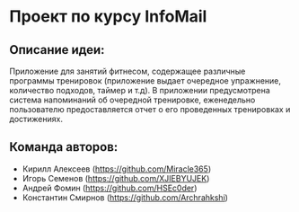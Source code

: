 # Проект по курсу InfoMail   

## Описание идеи:
Приложение для занятий фитнесом, содержащее различные программы тренировок (приложение выдает очередное упражнение, количество подходов, таймер и т.д). 
В приложении предусмотрена система напоминаний об очередной тренировке, еженедельно пользователю предоставляется отчет о его проведенных тренировках и достижениях.

## Команда авторов:
- Кирилл Алексеев (https://github.com/Miracle365)
- Игорь Семенов (https://github.com/XJIEBYUJEK)
- Андрей Фомин (https://github.com/HSEc0der)
- Константин Смирнов (https://github.com/Archrahkshi)
